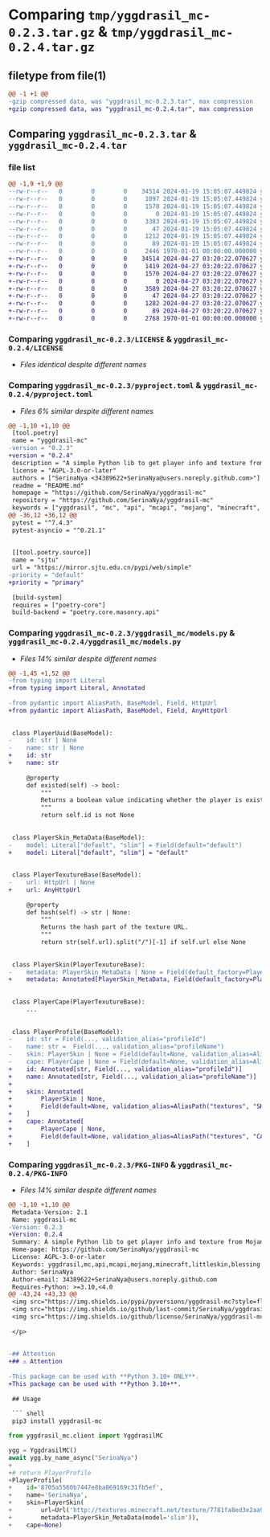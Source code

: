 # Comparing `tmp/yggdrasil_mc-0.2.3.tar.gz` & `tmp/yggdrasil_mc-0.2.4.tar.gz`

## filetype from file(1)

```diff
@@ -1 +1 @@
-gzip compressed data, was "yggdrasil_mc-0.2.3.tar", max compression
+gzip compressed data, was "yggdrasil_mc-0.2.4.tar", max compression
```

## Comparing `yggdrasil_mc-0.2.3.tar` & `yggdrasil_mc-0.2.4.tar`

### file list

```diff
@@ -1,9 +1,9 @@
--rw-r--r--   0        0        0    34514 2024-01-19 15:05:07.449824 yggdrasil_mc-0.2.3/LICENSE
--rw-r--r--   0        0        0     1097 2024-01-19 15:05:07.449824 yggdrasil_mc-0.2.3/README.md
--rw-r--r--   0        0        0     1570 2024-01-19 15:05:07.449824 yggdrasil_mc-0.2.3/pyproject.toml
--rw-r--r--   0        0        0        0 2024-01-19 15:05:07.449824 yggdrasil_mc-0.2.3/yggdrasil_mc/__init__.py
--rw-r--r--   0        0        0     3383 2024-01-19 15:05:07.449824 yggdrasil_mc-0.2.3/yggdrasil_mc/client.py
--rw-r--r--   0        0        0       47 2024-01-19 15:05:07.449824 yggdrasil_mc-0.2.3/yggdrasil_mc/exceptions.py
--rw-r--r--   0        0        0     1212 2024-01-19 15:05:07.449824 yggdrasil_mc-0.2.3/yggdrasil_mc/models.py
--rw-r--r--   0        0        0       89 2024-01-19 15:05:07.449824 yggdrasil_mc-0.2.3/yggdrasil_mc/utils.py
--rw-r--r--   0        0        0     2446 1970-01-01 00:00:00.000000 yggdrasil_mc-0.2.3/PKG-INFO
+-rw-r--r--   0        0        0    34514 2024-04-27 03:20:22.070627 yggdrasil_mc-0.2.4/LICENSE
+-rw-r--r--   0        0        0     1419 2024-04-27 03:20:22.070627 yggdrasil_mc-0.2.4/README.md
+-rw-r--r--   0        0        0     1570 2024-04-27 03:20:22.070627 yggdrasil_mc-0.2.4/pyproject.toml
+-rw-r--r--   0        0        0        0 2024-04-27 03:20:22.070627 yggdrasil_mc-0.2.4/yggdrasil_mc/__init__.py
+-rw-r--r--   0        0        0     3589 2024-04-27 03:20:22.070627 yggdrasil_mc-0.2.4/yggdrasil_mc/client.py
+-rw-r--r--   0        0        0       47 2024-04-27 03:20:22.070627 yggdrasil_mc-0.2.4/yggdrasil_mc/exceptions.py
+-rw-r--r--   0        0        0     1282 2024-04-27 03:20:22.070627 yggdrasil_mc-0.2.4/yggdrasil_mc/models.py
+-rw-r--r--   0        0        0       89 2024-04-27 03:20:22.070627 yggdrasil_mc-0.2.4/yggdrasil_mc/utils.py
+-rw-r--r--   0        0        0     2768 1970-01-01 00:00:00.000000 yggdrasil_mc-0.2.4/PKG-INFO
```

### Comparing `yggdrasil_mc-0.2.3/LICENSE` & `yggdrasil_mc-0.2.4/LICENSE`

 * *Files identical despite different names*

### Comparing `yggdrasil_mc-0.2.3/pyproject.toml` & `yggdrasil_mc-0.2.4/pyproject.toml`

 * *Files 6% similar despite different names*

```diff
@@ -1,10 +1,10 @@
 [tool.poetry]
 name = "yggdrasil-mc"
-version = "0.2.3"
+version = "0.2.4"
 description = "A simple Python lib to get player info and texture from Mojang and Yggdrasil APIs. / 一个简单的 Python 库，可从 Mojang 和 Yggdrasil APIs 获取玩家的信息和材质。"
 license = "AGPL-3.0-or-later"
 authors = ["SerinaNya <34389622+SerinaNya@users.noreply.github.com>"]
 readme = "README.md"
 homepage = "https://github.com/SerinaNya/yggdrasil-mc"
 repository = "https://github.com/SerinaNya/yggdrasil-mc"
 keywords = ["yggdrasil", "mc", "api", "mcapi", "mojang", "minecraft", "littleskin", "blessing skin"]
@@ -36,12 +36,12 @@
 pytest = "^7.4.3"
 pytest-asyncio = "^0.21.1"
 
 
 [[tool.poetry.source]]
 name = "sjtu"
 url = "https://mirror.sjtu.edu.cn/pypi/web/simple"
-priority = "default"
+priority = "primary"
 
 [build-system]
 requires = ["poetry-core"]
 build-backend = "poetry.core.masonry.api"
```

### Comparing `yggdrasil_mc-0.2.3/yggdrasil_mc/models.py` & `yggdrasil_mc-0.2.4/yggdrasil_mc/models.py`

 * *Files 14% similar despite different names*

```diff
@@ -1,45 +1,52 @@
-from typing import Literal
+from typing import Literal, Annotated
 
-from pydantic import AliasPath, BaseModel, Field, HttpUrl
+from pydantic import AliasPath, BaseModel, Field, AnyHttpUrl
 
 
 class PlayerUuid(BaseModel):
-    id: str | None
-    name: str | None
+    id: str
+    name: str
 
     @property
     def existed(self) -> bool:
         """
         Returns a boolean value indicating whether the player is existed.
         """
         return self.id is not None
 
 
 class PlayerSkin_MetaData(BaseModel):
-    model: Literal["default", "slim"] = Field(default="default")
+    model: Literal["default", "slim"] = "default"
 
 
 class PlayerTexutureBase(BaseModel):
-    url: HttpUrl | None
+    url: AnyHttpUrl
 
     @property
     def hash(self) -> str | None:
         """
         Returns the hash part of the texture URL.
         """
         return str(self.url).split("/")[-1] if self.url else None
 
 
 class PlayerSkin(PlayerTexutureBase):
-    metadata: PlayerSkin_MetaData | None = Field(default_factory=PlayerSkin_MetaData)
+    metadata: Annotated[PlayerSkin_MetaData, Field(default_factory=PlayerSkin_MetaData)]
 
 
 class PlayerCape(PlayerTexutureBase):
     ...
 
 
 class PlayerProfile(BaseModel):
-    id: str = Field(..., validation_alias="profileId")
-    name: str =  Field(..., validation_alias="profileName")
-    skin: PlayerSkin | None = Field(default=None, validation_alias=AliasPath("textures", "SKIN"))
-    cape: PlayerCape | None = Field(default=None, validation_alias=AliasPath("textures", "CAPE"))
+    id: Annotated[str, Field(..., validation_alias="profileId")]
+    name: Annotated[str, Field(..., validation_alias="profileName")]
+
+    skin: Annotated[
+        PlayerSkin | None,
+        Field(default=None, validation_alias=AliasPath("textures", "SKIN")),
+    ]
+    cape: Annotated[
+        PlayerCape | None,
+        Field(default=None, validation_alias=AliasPath("textures", "CAPE")),
+    ]
```

### Comparing `yggdrasil_mc-0.2.3/PKG-INFO` & `yggdrasil_mc-0.2.4/PKG-INFO`

 * *Files 14% similar despite different names*

```diff
@@ -1,10 +1,10 @@
 Metadata-Version: 2.1
 Name: yggdrasil-mc
-Version: 0.2.3
+Version: 0.2.4
 Summary: A simple Python lib to get player info and texture from Mojang and Yggdrasil APIs. / 一个简单的 Python 库，可从 Mojang 和 Yggdrasil APIs 获取玩家的信息和材质。
 Home-page: https://github.com/SerinaNya/yggdrasil-mc
 License: AGPL-3.0-or-later
 Keywords: yggdrasil,mc,api,mcapi,mojang,minecraft,littleskin,blessing skin
 Author: SerinaNya
 Author-email: 34389622+SerinaNya@users.noreply.github.com
 Requires-Python: >=3.10,<4.0
@@ -43,24 +43,33 @@
 <img src="https://img.shields.io/pypi/pyversions/yggdrasil-mc?style=flat-square" alt="PyPI - Python Version">
 <img src="https://img.shields.io/github/last-commit/SerinaNya/yggdrasil-mc/main?style=flat-square" alt="GitHub last commit (branch)">
 <img src="https://img.shields.io/github/license/SerinaNya/yggdrasil-mc?style=flat-square" alt="GitHub">
 
 </p>
 
 
-## Attention
+## ⚠️ Attention
 
-This package can be used with **Python 3.10+ ONLY**.
+This package can be used with **Python 3.10+**.
 
 ## Usage
 
 ``` shell
 pip3 install yggdrasil-mc
 ```
 
 ``` python
 from yggdrasil_mc.client import YggdrasilMC
 
 ygg = YggdrasilMC()
 await ygg.by_name_async("SerinaNya")
+
+# return PlayerProfile
+PlayerProfile(
+    id='8705a5560b7447e8ba869169c31fb5ef', 
+    name='SerinaNya', 
+    skin=PlayerSkin(
+        url=Url('http://textures.minecraft.net/texture/7781fa8ed3e2aa907944ec0f1ec391ad05955eb9c6424d911d409b00a69ea516'), 
+        metadata=PlayerSkin_MetaData(model='slim')), 
+    cape=None)
 ```
```

